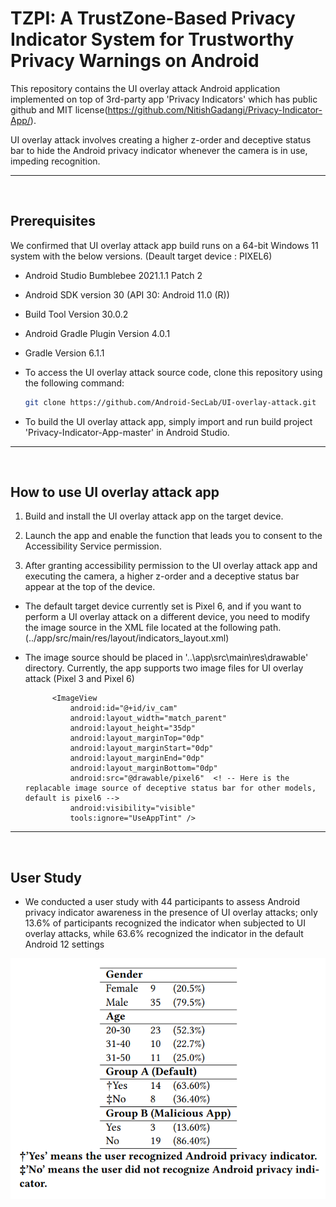# TZPI: A TrustZone-Based Privacy Indicator System for Trustworthy Privacy Warnings on Android

This repository contains the UI overlay attack Android application implemented on top of 3rd-party app 'Privacy Indicators' which has public github and MIT license(https://github.com/NitishGadangi/Privacy-Indicator-App/).

UI overlay attack involves creating a higher z-order and deceptive status bar to hide the Android privacy indicator whenever the camera is in use, impeding recognition.


---
<br>

## Prerequisites

We confirmed that UI overlay attack app build runs on a 64-bit Windows 11 system with the below versions. (Deault target device : PIXEL6)

* Android Studio Bumblebee 2021.1.1 Patch 2

* Android SDK version 30 (API 30: Android 11.0 (R))

* Build Tool Version 30.0.2
 
* Android Gradle Plugin Version 4.0.1

* Gradle Version 6.1.1

* To access the UI overlay attack source code, clone this repository using the following command:
  ```bash
  git clone https://github.com/Android-SecLab/UI-overlay-attack.git
  ```
  
* To build the UI overlay attack app, simply import and run build project 'Privacy-Indicator-App-master' in Android Studio.

---
<br>

## How to use UI overlay attack app

1. Build and install the UI overlay attack app on the target device.

2. Launch the app and enable the function that leads you to consent to the Accessibility Service permission.

3. After granting accessibility permission to the UI overlay attack app and executing the camera, a higher z-order and a deceptive status bar appear at the top of the device.

- The default target device currently set is Pixel 6, and if you want to perform a UI overlay attack on a different device, you need to modify the image source in the XML file located at the following path. (../app/src/main/res/layout/indicators_layout.xml)

- The image source should be placed in '..\app\src\main\res\drawable' directory. Currently, the app supports two image files for UI overlay attack (Pixel 3 and Pixel 6)

            <ImageView
                android:id="@+id/iv_cam"
                android:layout_width="match_parent"
                android:layout_height="35dp"
                android:layout_marginTop="0dp"
                android:layout_marginStart="0dp"
                android:layout_marginEnd="0dp"
                android:layout_marginBottom="0dp"
                android:src="@drawable/pixel6"  <! -- Here is the replacable image source of deceptive status bar for other models, default is pixel6 -->
                android:visibility="visible"
                tools:ignore="UseAppTint" />

---
<br>

## User Study

* We conducted a user study with 44 participants to assess Android privacy indicator awareness in the presence of UI overlay attacks; only 13.6\% of participants recognized the indicator when subjected to UI overlay attacks, while 63.6\% recognized the indicator in the default Android 12 settings

![UI overlay attack user study](https://github.com/Android-SecLab/UI-overlay-attack/blob/main/UI_overlay_attack_user_study.png)

